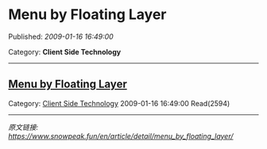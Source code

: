 # Menu by Floating Layer

Published: *2009-01-16 16:49:00*

Category: __Client Side Technology__

---------

## [Menu by Floating Layer](/en/article/detail/menu_by_floating_layer/)

Category: [Client Side Technology](/en/article/category/client_side_technology/) 2009-01-16 16:49:00 Read(2594)


---
*原文链接: https://www.snowpeak.fun/en/article/detail/menu_by_floating_layer/*
